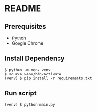 # README

## Prerequisites

* Python
* Google Chrome

## Install Dependency

```
$ python -m venv venv
$ source venv/bin/activate
(venv) $ pip install -r requirements.txt
```

## Run script

```
(venv) $ python main.py
```

